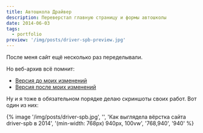 ```yaml
---
title: Автошкола Драйвер
description: Переверстал главную страницу и формы автошколы
date: 2014-06-03
tags:
  - portfolio
preview: '/img/posts/driver-spb-preview.jpg'
---
```


После меня сайт ещё несколько раз переделывали.

Но веб-архив всё помнит:

* [Версия до моих изменений](http://web.archive.org/web/20131019050539/https://driver-spb.ru/)
* [Версия после моих изменений](http://web.archive.org/web/20140708012558/http://www.driver-spb.ru/)

Ну и я тоже в обязательном порядке делаю скриншоты своих работ. Вот один из них:

{% image '/img/posts/driver-spb.jpg', '', 'Как выглядела вёрстка сайта driver-spb в 2014', '(min-width: 768px) 940px, 100vw', '768,940', '940' %}

